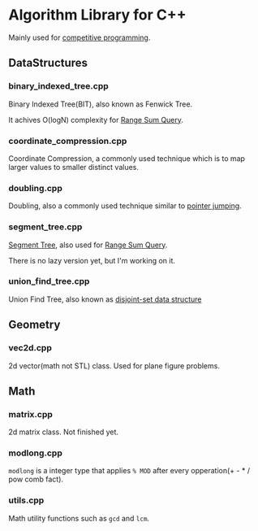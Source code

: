 # Algorithm Library for C++
Mainly used for [competitive programming](https://en.wikipedia.org/wiki/Competitive_programming).

## DataStructures

### binary_indexed_tree.cpp
Binary Indexed Tree(BIT), also known as Fenwick Tree.

It achives O(logN) complexity for [Range Sum Query](http://judge.u-aizu.ac.jp/onlinejudge/description.jsp?id=DSL_2_B&lang=jp).

### coordinate_compression.cpp
Coordinate Compression, a commonly used technique which is to map larger values to smaller distinct values.

### doubling.cpp
Doubling, also a commonly  used technique similar to [pointer jumping](https://en.wikipedia.org/wiki/Pointer_jumping).

### segment_tree.cpp
[Segment Tree](https://en.wikipedia.org/wiki/Segment_tree), also used for [Range Sum Query](http://judge.u-aizu.ac.jp/onlinejudge/description.jsp?id=DSL_2_B&lang=jp).

There is no lazy version yet, but I'm working on it.

### union_find_tree.cpp
Union Find Tree, also known as [disjoint-set data structure](https://en.wikipedia.org/wiki/Disjoint-set_data_structure)

## Geometry
### vec2d.cpp
2d vector(math not STL) class. Used for plane figure problems.

## Math
### matrix.cpp
2d matrix class. Not finished yet.

### modlong.cpp
`modlong` is a integer type that applies `% MOD` after every opperation(+ - * / pow comb fact).

### utils.cpp
Math utility functions such as `gcd` and `lcm`.
